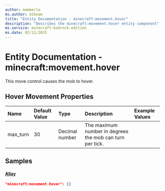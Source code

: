 ```yaml
---
author: mammerla
ms.author: mikeam
title: "Entity Documentation - minecraft:movement.hover"
description: "Describes the minecraft:movement.hover entity component"
ms.service: minecraft-bedrock-edition
ms.date: 02/11/2025 
---
```


# Entity Documentation - minecraft:movement.hover

This move control causes the mob to hover.


## Hover Movement Properties

|Name       |Default Value |Type |Description |Example Values |
|:----------|:-------------|:----|:-----------|:------------- |
| max_turn | 30 | Decimal number | The maximum number in degrees the mob can turn per tick. |  | 

## Samples

#### [Allay](https://github.com/Mojang/bedrock-samples/tree/preview/behavior_pack/entities/allay.json)


```json
"minecraft:movement.hover": {}
```
